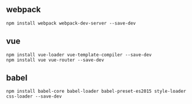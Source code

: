 ## webpack
```
npm install webpack webpack-dev-server --save-dev
```
## vue
```
npm install vue-loader vue-template-compiler --save-dev
npm install vue vue-router --save-dev
```
## babel
```
npm install babel-core babel-loader babel-preset-es2015 style-loader css-loader --save-dev
```